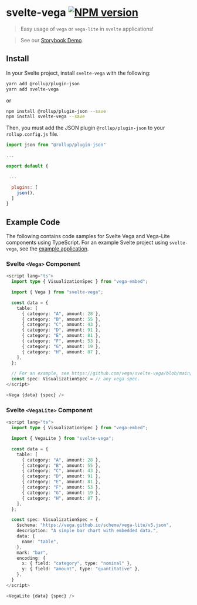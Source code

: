 # svelte-vega [![NPM version][npm-image]][npm-url]

> Easy usage of `vega` or `vega-lite` in `svelte` applications!

> See our [Storybook Demo](http://vega.github.io/svelte-vega/).

## Install

In your Svelte project, install `svelte-vega` with the following:

```bash
yarn add @rollup/plugin-json
yarn add svelte-vega
```

or

```bash
npm install @rollup/plugin-json --save
npm install svelte-vega --save
```

Then, you must add the JSON plugin `@rollup/plugin-json` to your `rollup.config.js` file.

```javascript
import json from "@rollup/plugin-json"

...

export default {

 ...

  plugins: [
    json(),
  ]
}
```

[npm-image]: https://img.shields.io/npm/v/svelte-vega.svg
[npm-url]: https://npmjs.org/package/svelte-vega

## Example Code

The following contains code samples for Svelte Vega and Vega-Lite components using TypeScript.
For an example Svelte project using `svelte-vega`, see the [example application](https://github.com/vega/svelte-vega/tree/main/packages/sample-project).

### Svelte `<Vega>` Component

```typescript
<script lang="ts">
  import type { VisualizationSpec } from "vega-embed";

  import { Vega } from "svelte-vega";

  const data = {
    table: [
      { category: "A", amount: 28 },
      { category: "B", amount: 55 },
      { category: "C", amount: 43 },
      { category: "D", amount: 91 },
      { category: "E", amount: 81 },
      { category: "F", amount: 53 },
      { category: "G", amount: 19 },
      { category: "H", amount: 87 },
    ],
  };

  // For an example, see https://github.com/vega/svelte-vega/blob/main/packages/storybook/stories/spec1.ts
  const spec: VisualizationSpec = // any vega spec.
</script>

<Vega {data} {spec} />
```

### Svelte `<VegaLite>` Component

```typescript
<script lang="ts">
  import type { VisualizationSpec } from "vega-embed";

  import { VegaLite } from "svelte-vega";

  const data = {
    table: [
      { category: "A", amount: 28 },
      { category: "B", amount: 55 },
      { category: "C", amount: 43 },
      { category: "D", amount: 91 },
      { category: "E", amount: 81 },
      { category: "F", amount: 53 },
      { category: "G", amount: 19 },
      { category: "H", amount: 87 },
    ],
  };

  const spec: VisualizationSpec = {
    $schema: "https://vega.github.io/schema/vega-lite/v5.json",
    description: "A simple bar chart with embedded data.",
    data: {
      name: "table",
    },
    mark: "bar",
    encoding: {
      x: { field: "category", type: "nominal" },
      y: { field: "amount", type: "quantitative" },
    },
  }
</script>

<VegaLite {data} {spec} />
```
